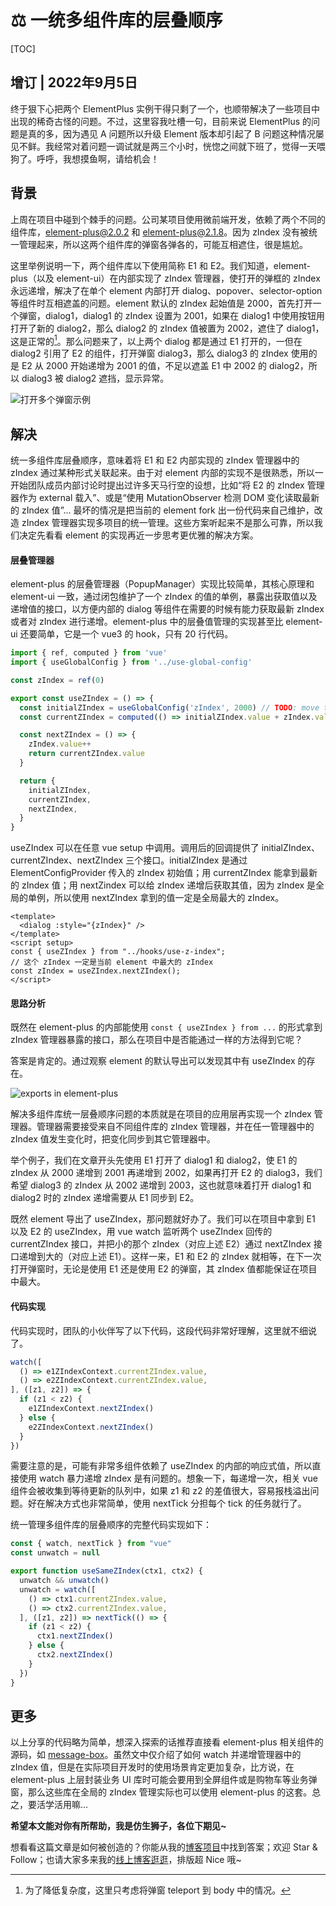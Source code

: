 # ⚖️ 一统多组件库的层叠顺序

[TOC]

## 增订 | 2022年9月5日

终于狠下心把两个 ElementPlus 实例干得只剩了一个，也顺带解决了一些项目中出现的稀奇古怪的问题。不过，这里容我吐槽一句，目前来说 ElementPlus 的问题是真的多，因为遇见 A 问题所以升级 Element 版本却引起了 B 问题这种情况屡见不鲜。我经常对着问题一调试就是两三个小时，恍惚之间就下班了，觉得一天喂狗了。呼呼，我想摸鱼啊，请给机会！

## 背景

上周在项目中碰到个棘手的问题。公司某项目使用微前端开发，依赖了两个不同的组件库，element-plus@2.0.2 和 element-plus@2.1.8。因为 zIndex 没有被统一管理起来，所以这两个组件库的弹窗各弹各的，可能互相遮住，很是尴尬。

这里举例说明一下，两个组件库以下使用简称 E1 和 E2。我们知道，element-plus（以及 element-ui）在内部实现了 zIndex 管理器，使打开的弹框的 zIndex 永远递增，解决了在单个 element 内部打开 dialog、popover、selector-option 等组件时互相遮盖的问题。element 默认的 zIndex 起始值是 2000，首先打开一个弹窗，dialog1，dialog1 的 zIndex 设置为 2001，如果在 dialog1 中使用按钮用打开了新的 dialog2，那么 dialog2 的 zIndex 值被置为 2002，遮住了 dialog1，这是正常的[^append-to-body]。那么问题来了，以上两个 dialog 都是通过 E1 打开的，一但在 dialog2 引用了 E2 的组件，打开弹窗 dialog3，那么 dialog3 的 zIndex 使用的是 E2 从 2000 开始递增为 2001 的值，不足以遮盖 E1 中 2002 的 dialog2，所以 dialog3 被 dialog2 遮挡，显示异常。

![打开多个弹窗示例](https://mgear-image.oss-cn-shanghai.aliyuncs.com/image/other/20220814192040.png)

[^append-to-body]: 为了降低复杂度，这里只考虑将弹窗 teleport 到 body 中的情况。

## 解决

统一多组件库层叠顺序，意味着将 E1 和 E2 内部实现的 zIndex 管理器中的 zIndex 通过某种形式关联起来。由于对 element 内部的实现不是很熟悉，所以一开始团队成员内部讨论时提出过许多天马行空的设想，比如“将 E2 的 zIndex 管理器作为 external 载入”、或是“使用 MutationObserver 检测 DOM 变化读取最新的 zIndex 值”... 最坏的情况是把当前的 element fork 出一份代码来自己维护，改造 zIndex 管理器实现多项目的统一管理。这些方案听起来不是那么可靠，所以我们决定先看看 element 的实现再近一步思考更优雅的解决方案。

#### 层叠管理器

element-plus 的层叠管理器（PopupManager）实现比较简单，其核心原理和 element-ui 一致，通过闭包维护了一个 zIndex 的值的单例，暴露出获取值以及递增值的接口，以方便内部的 dialog 等组件在需要的时候有能力获取最新 zIndex 或者对 zIndex 进行递增。element-plus 中的层叠值管理的实现甚至比 element-ui 还要简单，它是一个 vue3 的 hook，只有 20 行代码。

```js
import { ref, computed } from 'vue'
import { useGlobalConfig } from '../use-global-config'

const zIndex = ref(0)

export const useZIndex = () => {
  const initialZIndex = useGlobalConfig('zIndex', 2000) // TODO: move to @element-plus/constants
  const currentZIndex = computed(() => initialZIndex.value + zIndex.value)

  const nextZIndex = () => {
    zIndex.value++
    return currentZIndex.value
  }

  return {
    initialZIndex,
    currentZIndex,
    nextZIndex,
  }
}
```

useZIndex 可以在任意 vue setup 中调用。调用后的回调提供了 initialZIndex、currentZIndex、nextZIndex 三个接口。initialZIndex 是通过 ElementConfigProvider 传入的 zIndex 初始值；用 currentZIndex 能拿到最新的 zIndex 值；用 nextZindex 可以给 zIndex 递增后获取其值，因为 zIndex 是全局的单例，所以使用 nextZIndex 拿到的值一定是全局最大的 zIndex。

```vue
<template>
  <dialog :style="{zIndex}" />
</template>
<script setup>
const { useZIndex } from "../hooks/use-z-index";
// 这个 zIndex 一定是当前 element 中最大的 zIndex
const zIndex = useZIndex.nextZIndex();
</script>
```

#### 思路分析

既然在 element-plus 的内部能使用 `const { useZIndex } from ...` 的形式拿到 zIndex 管理器暴露的接口，那么在项目中是否能通过一样的方法得到它呢？

答案是肯定的。通过观察 element 的默认导出可以发现其中有 useZIndex 的存在。

![exports in element-plus](https://mgear-image.oss-cn-shanghai.aliyuncs.com/image/other/20220814195047.png)

解决多组件库统一层叠顺序问题的本质就是在项目的应用层再实现一个 zIndex 管理器。管理器需要接受来自不同组件库的 zIndex 管理器，并在任一管理器中的 zIndex 值发生变化时，把变化同步到其它管理器中。

举个例子，我们在文章开头先使用 E1 打开了 dialog1 和 dialog2，使 E1 的 zIndex 从 2000 递增到 2001 再递增到 2002，如果再打开 E2 的 dialog3，我们希望 dialog3 的 zIndex 从 2002 递增到 2003，这也就意味着打开 dialog1 和 dialog2 时的 zIndex 递增需要从 E1 同步到 E2。

既然 element 导出了 useZIndex，那问题就好办了。我们可以在项目中拿到 E1 以及 E2 的 useZIndex，用 vue watch 监听两个 useZIndex 回传的 currentZIndex 接口，并把小的那个 zIndex（对应上述 E2）通过 nextZIndex 接口递增到大的（对应上述 E1）。这样一来，E1 和 E2 的 zIndex 就相等，在下一次打开弹窗时，无论是使用 E1 还是使用 E2 的弹窗，其 zIndex 值都能保证在项目中最大。

#### 代码实现

代码实现时，团队的小伙伴写了以下代码，这段代码非常好理解，这里就不细说了。

```js
watch([
  () => e1ZIndexContext.currentZIndex.value,
  () => e2ZIndexContext.currentZIndex.value,
], ([z1, z2]) => {
  if (z1 < z2) {
    e1ZIndexContext.nextZIndex()
  } else {
    e2ZIndexContext.nextZIndex()
  }
})
```

需要注意的是，可能有非常多组件依赖了 useZIndex 的内部的响应式值，所以直接使用 watch 暴力递增 zIndex 是有问题的。想象一下，每递增一次，相关 vue 组件会被收集到等待更新的队列中，如果 z1 和 z2 的差值很大，容易报栈溢出问题。好在解决方式也非常简单，使用 nextTick 分担每个 tick 的任务就行了。

统一管理多组件库的层叠顺序的完整代码实现如下：

```js
const { watch, nextTick } from "vue"
const unwatch = null

export function useSameZIndex(ctx1, ctx2) {
  unwatch && unwatch()
  unwatch = watch([
    () => ctx1.currentZIndex.value,
    () => ctx2.currentZIndex.value,
  ], ([z1, z2]) => nextTick(() => {
    if (z1 < z2) {
      ctx1.nextZIndex()
    } else {
      ctx2.nextZIndex()
    }
  })
}
```

## 更多

以上分享的代码略为简单，想深入探索的话推荐直接看 element-plus 相关组件的源码，如 [message-box](https://github.com/element-plus/element-plus/blob/6503e5527715a6424433df0ff523b8910e891033/packages/components/message-box/src/index.vue)。虽然文中仅介绍了如何 watch 并递增管理器中的 zIndex 值，但是在实际项目开发时的使用场景肯定更加复杂，比方说，在 element-plus 上层封装业务 UI 库时可能会要用到全屏组件或是购物车等业务弹窗，那么这些库在全局的 zIndex 管理实际也可以使用 element-plus 的这套。总之，要活学活用嘛...


<JJ>**希望本文能对你有所帮助，我是仿生狮子，各位下期见~** </JJ>

<JJ>想看看这篇文章是如何被创造的？你能从我的[博客项目](https://github.com/Lionad-Morotar/blogs)中找到答案；欢迎 Star & Follow；也请大家多来我的[线上博客逛逛](www.lionad.art)，排版超 Nice 哦~</JJ>
